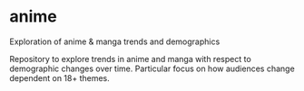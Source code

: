 # anime
Exploration of anime &amp; manga trends and demographics

Repository to explore trends in anime and manga with respect to demographic changes over time.
Particular focus on how audiences change dependent on 18+ themes.